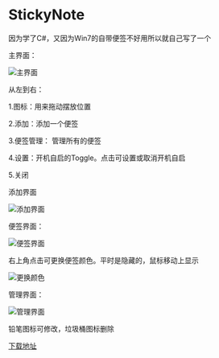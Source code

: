 # StickyNote

因为学了C#，又因为Win7的自带便签不好用所以就自己写了一个

主界面：

![主界面](https://raw.githubusercontent.com/adensW/Toolbox/master/Image01/StickyNoteMain.jpg)

从左到右：

1.图标：用来拖动摆放位置

2.添加：添加一个便签

3.便签管理： 管理所有的便签

4.设置：开机自启的Toggle。点击可设置或取消开机自启

5.关闭

添加界面

![添加界面](https://raw.githubusercontent.com/adensW/Toolbox/master/Image01/stickynoteAddForm.jpg)

便签界面：

![便签界面](https://raw.githubusercontent.com/adensW/Toolbox/master/Image01/note.jpg)

右上角点击可更换便签颜色。平时是隐藏的，鼠标移动上显示

![更换颜色](https://raw.githubusercontent.com/adensW/Toolbox/master/Image01/changecolor.jpg)


管理界面：

![管理界面](https://raw.githubusercontent.com/adensW/Toolbox/master/Image01/manager%20form.jpg)

铅笔图标可修改，垃圾桶图标删除


[下载地址](https://github.com/adensW/StickyNote/blob/master/adensSticky/adensSticky/Express/SingleImage/DiskImages/DISK1/setup.exe)
